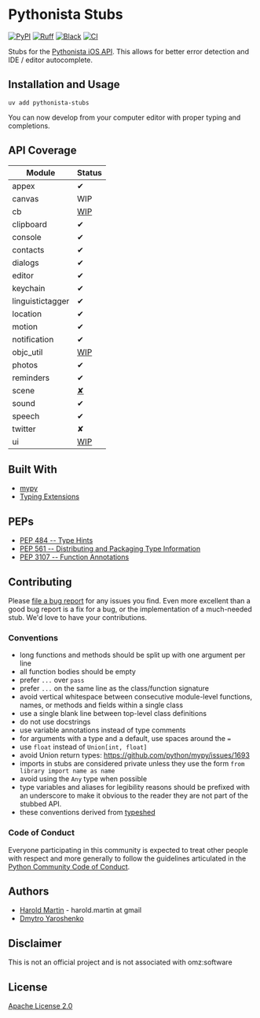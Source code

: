 # Pythonista Stubs

[![PyPI](https://img.shields.io/pypi/v/pythonista-stubs.svg)](https://pypi.org/project/pythonista-stubs/)
[![Ruff](https://img.shields.io/endpoint?url=https://raw.githubusercontent.com/astral-sh/ruff/main/assets/badge/v2.json)](https://github.com/astral-sh/ruff)
[![Black](https://img.shields.io/badge/code%20style-black-000000.svg)](https://github.com/ambv/black)
[![CI](https://github.com/hbmartin/pythonista-stubs/actions/workflows/ci.yml/badge.svg)](https://github.com/hbmartin/pythonista-stubs/actions/workflows/ci.yml)



Stubs for the [Pythonista iOS API](http://omz-software.com/pythonista/docs/ios/). This allows for better error detection and IDE / editor autocomplete.

## Installation and Usage

```
uv add pythonista-stubs
```
You can now develop from your computer editor with proper typing and completions.

## API Coverage

| Module      | Status |
| ----------- |--------|
| appex       | ✔      |
| canvas      | WIP   |
| cb          | [WIP](https://github.com/hbmartin/pythonista-stubs/issues/7) |
| clipboard   | ✔      |
| console     | ✔      |
| contacts | ✔     |
| dialogs | ✔     |
| editor      | ✔      |
| keychain    | ✔     |
| linguistictagger | ✔     |
| location    | ✔     |
| motion      | ✔     |
| notification   | ✔     |
| objc_util   | [WIP](https://github.com/hbmartin/pythonista-stubs/issues/7) |
| photos      | ✔     |
| reminders   | ✔      |
| scene       | [✘](https://github.com/hbmartin/pythonista-stubs/issues/9) |
| sound       | ✔      |
| speech      | ✔      |
| twitter     | ✘      |
| ui          | [WIP](https://github.com/hbmartin/pythonista-stubs/issues/6) |

## Built With

* [mypy](http://mypy-lang.org/)
* [Typing Extensions](https://github.com/python/typing/tree/master/typing_extensions)

## PEPs

* [PEP 484  -- Type Hints](https://www.python.org/dev/peps/pep-0484/)
* [PEP 561  -- Distributing and Packaging Type Information](https://www.python.org/dev/peps/pep-0561/)
* [PEP 3107 -- Function Annotations](https://www.python.org/dev/peps/pep-3107/)

## Contributing

Please [file a bug report](https://github.com/hbmartin/pythonista-stubs/issues) for any issues you find. Even more excellent than a good bug report is a fix for a bug, or the implementation of a much-needed stub. We'd love to have your contributions.

### Conventions

* long functions and methods should be split up with one argument per line
* all function bodies should be empty
* prefer ``...`` over ``pass``
* prefer ``...`` on the same line as the class/function signature
* avoid vertical whitespace between consecutive module-level functions, names, or methods and fields within a single class
* use a single blank line between top-level class definitions
* do not use docstrings
* use variable annotations instead of type comments
* for arguments with a type and a default, use spaces around the `=`
* use `float` instead of `Union[int, float]`
* avoid Union return types: https://github.com/python/mypy/issues/1693
* imports in stubs are considered private unless they use the form ``from library import name as name``
* avoid using the `Any` type when possible
* type variables and aliases for legibility reasons should be prefixed with an underscore to make it obvious to the reader they are not part of the stubbed API.
* these conventions derived from [typeshed](https://github.com/python/typeshed/blob/master/CONTRIBUTING.md#conventions)

### Code of Conduct

Everyone participating in this community is expected to treat other people with respect and more generally to follow the guidelines articulated in the [Python Community Code of Conduct](https://www.python.org/psf/codeofconduct/).

## Authors

* [Harold Martin](https://www.linkedin.com/in/harold-martin-98526971/) - harold.martin at gmail
* [Dmytro Yaroshenko](https://github.com/o-murphy)


## Disclaimer

This is not an official project and is not associated with omz:software

## License

[Apache License 2.0](LICENSE.txt)
